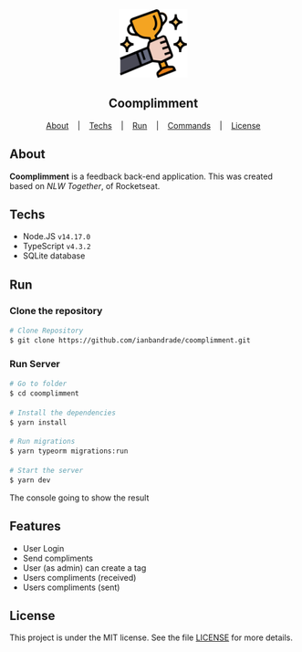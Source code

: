 <div align="center">
  <img width="120px" alt="Logo" src="./assets/logo.png"/>
  <br>
  <h2>Coomplimment</h2>
</div>

<div align="center">
  <a href="#about">About</a>
   &nbsp;&nbsp;&nbsp;|&nbsp;&nbsp;&nbsp;
  <a href="#techs">Techs</a>
  &nbsp;&nbsp;&nbsp;|&nbsp;&nbsp;&nbsp;
  <a href="#run">Run</a>
&nbsp;&nbsp;&nbsp;|&nbsp;&nbsp;&nbsp;
  <a href="#commands">Commands</a>
  &nbsp;&nbsp;&nbsp;|&nbsp;&nbsp;&nbsp;
  <a href="#license">License</a>
</div>

## About

**Coomplimment** is a feedback back-end application. This was created based on _NLW Together_, of Rocketseat.

## Techs

- Node.JS `v14.17.0`
- TypeScript `v4.3.2`
- SQLite database

## Run

### Clone the repository

```bash
# Clone Repository
$ git clone https://github.com/ianbandrade/coomplimment.git
```

### Run Server

```bash
# Go to folder
$ cd coomplimment

# Install the dependencies
$ yarn install

# Run migrations
$ yarn typeorm migrations:run

# Start the server
$ yarn dev
```

The console going to show the result

## Features

- User Login
- Send compliments
- User (as admin) can create a tag
- Users compliments (received)
- Users compliments (sent)

## License

This project is under the MIT license. See the file [LICENSE](LICENSE) for more details.
